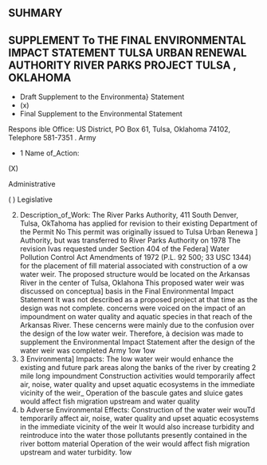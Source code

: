 ## SUHMARY

## SUPPLEMENT To THE FINAL ENVIRONMENTAL IMPACT STATEMENT TULSA URBAN RENEWAL AUTHORITY RIVER PARKS PROJECT TULSA , OKLAHOMA

- Draft Supplement to the Environmenta} Statement
- (x)
- Final Supplement to the Environmental Statement

Respons ible Office: US District, PO Box 61, Tulsa, Oklahoma 74102, Telephore 581-7351 . Army

- 1 Name of\_Action:

(X)

Administrative

( ) Legislative

2. Description\_of\_Work: The River Parks Authority, 411 South Denver, Tulsa, OkTahoma has applied for revision to their existing Department of the Permit No This permit was originally issued to Tulsa Urban Renewa ] Authority, but was transferred to River Parks Authority on 1978 The revision Ivas requested under Section 404 of the Federa] Water Pollution Control Act Amendments of 1972 (P.L. 92 500; 33 USC 1344) for the placement of fill material associated with construction of a ow water weir. The proposed structure would be Iocated on the Arkansas River in the center of Tulsa, Oklahona This proposed water weir was discussed on conceptua] basis in the Final Environmental Impact Statement It was not described as a proposed project at that time as the design was not complete. concerns were voiced on the impact of an impoundment on water quality and aquatic species in that reach of the Arkansas River. These cencerns were mainly due to the confusion over the design of the Iow water weir. Therefore, à decision was made to supplement the Environmental Impact Statement after the design of the water weir was completed Army 1ow 1ow
2. 3 Environmenta] Impacts: The low water weir would enhance the existing and future park areas along the banks of the river by creating 2 mile Iong   impoundment Construction activities would temporarily affect air, noise, water quality and upset aquatic ecosystems in the immediate vicinity of the weir\_ Operation of the bascule gates and sluice gates would affect fish migration upstream and water quality
3. b Adverse Environmental Effects: Construction of the water weir wouTd temporarily affect air, noise, water quality and upset aquatic ecosystems in the immediate vicinity of the weir It would also increase turbidity and reintroduce into the water those pollutants presently contained in the river bottom material Operation of the weir would affect fish migration upstream and water turbidity. 1ow